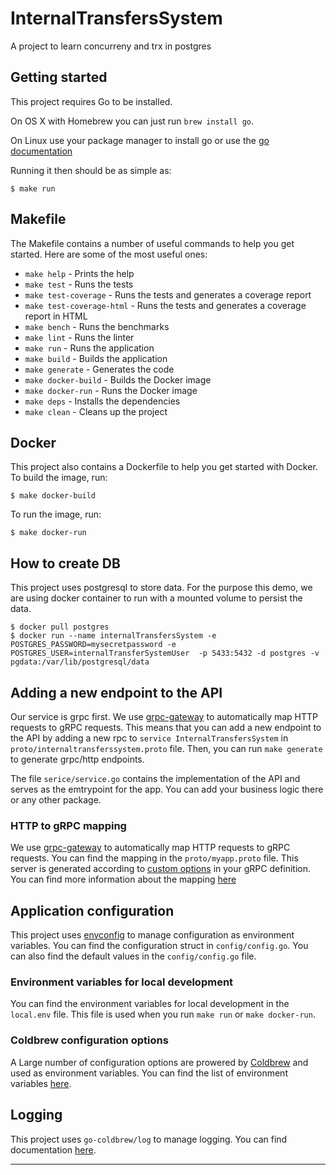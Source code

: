 # InternalTransfersSystem

A project to learn concurreny and trx in postgres

## Getting started

This project requires Go to be installed.

On OS X with Homebrew you can just run `brew install go`.

On Linux use your package manager to install go or use the [go documentation](https://go.dev/doc/install)

Running it then should be as simple as:

```console
$ make run
```

## Makefile

The Makefile contains a number of useful commands to help you get started. Here are some of the most useful ones:
- `make help` - Prints the help
- `make test` - Runs the tests
- `make test-coverage` - Runs the tests and generates a coverage report
- `make test-coverage-html` - Runs the tests and generates a coverage report in HTML
- `make bench` - Runs the benchmarks
- `make lint` - Runs the linter
- `make run` - Runs the application
- `make build` - Builds the application
- `make generate` - Generates the code
- `make docker-build` - Builds the Docker image
- `make docker-run` - Runs the Docker image
- `make deps` - Installs the dependencies
- `make clean` - Cleans up the project

## Docker

This project also contains a Dockerfile to help you get started with Docker. To build the image, run:

```console
$ make docker-build
```

To run the image, run:

```console
$ make docker-run
```
## How to create DB
This project uses postgresql to store data. For the purpose this demo, we are using docker container to run with a mounted volume to persist the data.

```console
$ docker pull postgres
$ docker run --name internalTransfersSystem -e POSTGRES_PASSWORD=mysecretpassword -e POSTGRES_USER=internalTransferSystemUser  -p 5433:5432 -d postgres -v pgdata:/var/lib/postgresql/data
```


## Adding a new endpoint to the API

Our service is grpc first. We use [grpc-gateway] to automatically map HTTP requests to gRPC requests. This means that you can add a new endpoint to the API by adding a new rpc to `service InternalTransfersSystem` in `proto/internaltransferssystem.proto` file. Then, you can run `make generate` to generate grpc/http endpoints.

The file `serice/service.go` contains the implementation of the API and serves as the emtrypoint for the app. You can add your business logic there or any other package.

### HTTP to gRPC mapping

We use [grpc-gateway] to automatically map HTTP requests to gRPC requests. You can find the mapping in the `proto/myapp.proto` file. This server is generated according to [custom options](https://cloud.google.com/service-infrastructure/docs/service-management/reference/rpc/google.api#http) in your gRPC definition.  You can find more information about the mapping [here](https://grpc-ecosystem.github.io/grpc-gateway/docs/tutorials/adding_annotations/)

## Application configuration

This project uses [envconfig] to manage configuration as environment variables. You can find the configuration struct in `config/config.go`. You can also find the default values in the `config/config.go` file.

### Environment variables for local development

You can find the environment variables for local development in the `local.env` file. This file is used when you run `make run` or `make docker-run`.

### Coldbrew configuration options

A Large number of configuration options are prowered by [Coldbrew] and used as environment variables. You can find the list of environment variables [here](https://pkg.go.dev/github.com/go-coldbrew/core/config#Config).

## Logging

This project uses `go-coldbrew/log` to manage logging. You can find documentation [here](https://pkg.go.dev/github.com/go-coldbrew/log).

---
[envconfig]: https://github.com/kelseyhightower/envconfig
[grpc-gateway]: https://grpc-ecosystem.github.io/grpc-gateway/
[Coldbrew]: https://docs.coldbrew.cloud
